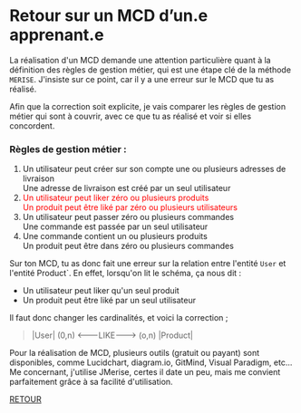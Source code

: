 # Retour sur un MCD d’un.e apprenant.e

La réalisation d'un MCD demande une attention particulière quant à la définition des règles de gestion métier, qui est
une étape clé de la méthode `MERISE`.
J'insiste sur ce point, car il y a une erreur sur le MCD que tu as réalisé.

Afin que la correction soit explicite, je vais comparer les règles de gestion métier qui sont à couvrir, avec ce que
tu as réalisé et voir si elles concordent.

### Règles de gestion métier :

1. Un utilisateur peut créer sur son compte une ou plusieurs adresses de livraison<br>
   Une adresse de livraison est créé par un seul utilisateur
2. <span style="color:red">Un utilisateur peut liker zéro ou plusieurs produits<br>
   Un produit peut être liké par zéro ou plusieurs utilisateurs</span>
3. Un utilisateur peut passer zéro ou plusieurs commandes<br>
   Une commande est passée par un seul utilisateur
4. Une commande contient un ou plusieurs produits<br>
   Un produit peut être dans zéro ou plusieurs commandes

Sur ton MCD, tu as donc fait une erreur sur la relation entre l'entité `User` et l'entité Product`.
En effet, lorsqu'on lit le schéma, ça nous dit :
- Un utilisateur peut liker qu'un seul produit
- Un produit peut être liké par un seul utilisateur

Il faut donc changer les cardinalités, et voici la correction ;

> |User| (0,n) <---LIKE---> (o,n) |Product|
   
Pour la réalisation de MCD, plusieurs outils (gratuit ou payant) sont disponibles, comme Lucidchart, diagram.io, GitMind, Visual Paradigm, etc...
Me concernant, j'utilise JMerise, certes il date un peu, mais me convient parfaitement grâce à sa facilité d'utilisation.

[RETOUR](/README.md)